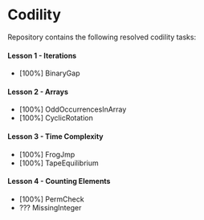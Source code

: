 # Codility
Repository contains the following resolved codility tasks:

#### Lesson 1 - Iterations
* [100%] BinaryGap

#### Lesson 2 - Arrays
* [100%] OddOccurrencesInArray
* [100%] CyclicRotation

#### Lesson 3 - Time Complexity
* [100%] FrogJmp
* [100%] TapeEquilibrium

#### Lesson 4 - Counting Elements
* [100%] PermCheck
* ??? MissingInteger
